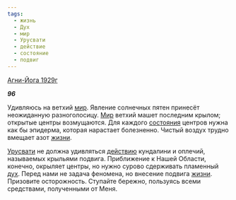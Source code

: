 ```yaml
---
tags:
  - жизнь
  - Дух
  - мир
  - Урусвати
  - действие
  - состояние
  - подвиг
---
```

[Агни-Йога 1929г](https://127.0.0.1:4002/agni/1929)

___96___

Удивляюсь на ветхий [мир](../../../tags/#мир). Явление солнечных пятен принесёт неожиданную разноголосицу. [Мир](../../../tags/#мир) ветхий машет последним крылом; открытые центры возмущаются. Для каждого [состояния](../../../tags/#состояние) центров нужна как бы эпидерма, которая нарастает болезненно. Чистый воздух трудно вмещает азот [жизни](../../../tags/#жизнь).   

[Урусвати](../../../tags/#Урусвати) не должна удивляться [действию](../../../tags/#действие) кундалини и оплечий, называемых крыльями подвига. Приближение к Нашей Области, конечно, окрыляет центры, но нужно сурово сдерживать пламенный [дух](../../../tags/#Дух). Перед нами не задача феномена, но внесение подвига [жизни](../../../tags/#жизнь). Призовите осторожность. Ступайте бережно, пользуясь всеми средствами, полученными от Меня.